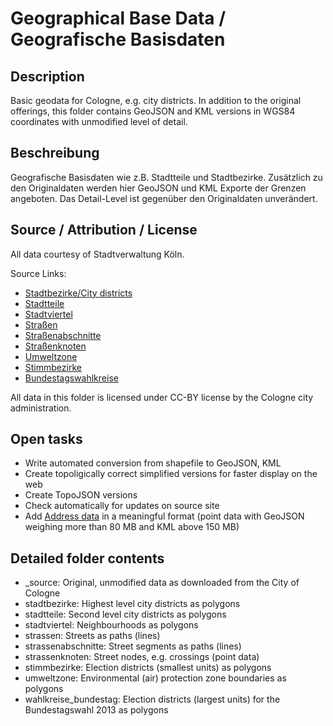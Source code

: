 Geographical Base Data / Geografische Basisdaten
================================================

## Description

Basic geodata for Cologne, e.g. city districts. In addition to the original offerings,
this folder contains GeoJSON and KML versions in WGS84 coordinates with unmodified level
of detail.


## Beschreibung

Geografische Basisdaten wie z.B. Stadtteile und Stadtbezirke. Zusätzlich zu den Originaldaten
werden hier GeoJSON und KML Exporte der Grenzen angeboten. Das Detail-Level ist gegenüber
den Originaldaten unverändert.


## Source / Attribution / License

All data courtesy of Stadtverwaltung Köln.

Source Links:

* [Stadtbezirke/City districts](http://www.offenedaten-koeln.de/offene-daten/?did=14)
* [Stadtteile](http://www.offenedaten-koeln.de/offene-daten/?did=15)
* [Stadtviertel](http://www.offenedaten-koeln.de/offene-daten/?did=58)
* [Straßen](http://www.offenedaten-koeln.de/offene-daten/?did=63)
* [Straßenabschnitte](http://www.offenedaten-koeln.de/offene-daten/?did=64)
* [Straßenknoten](http://www.offenedaten-koeln.de/offene-daten/?did=65)
* [Umweltzone](http://www.offenedaten-koeln.de/offene-daten/?did=31)
* [Stimmbezirke](http://www.offenedaten-koeln.de/offene-daten/?did=48)
* [Bundestagswahlkreise](http://www.offenedaten-koeln.de/offene-daten/?did=47)

All data in this folder is licensed under CC-BY license by the Cologne city administration.

## Open tasks

* Write automated conversion from shapefile to GeoJSON, KML
* Create topoligically correct simplified versions for faster display on the web
* Create TopoJSON versions
* Check automatically for updates on source site
* Add [Address data](http://www.offenedaten-koeln.de/offene-daten/?did=60) in a meaningful format (point data with GeoJSON weighing more than 80 MB and KML above 150 MB)


## Detailed folder contents

* _source: Original, unmodified data as downloaded from the City of Cologne
* stadtbezirke: Highest level city districts as polygons
* stadtteile: Second level city districts as polygons
* stadtviertel: Neighbourhoods as polygons
* strassen: Streets as paths (lines)
* strassenabschnitte: Street segments as paths (lines)
* strassenknoten: Street nodes, e.g. crossings (point data)
* stimmbezirke: Election districts (smallest units) as polygons
* umweltzone: Environmental (air) protection zone boundaries as polygons
* wahlkreise_bundestag: Election districts (largest units) for the Bundestagswahl 2013 as polygons
